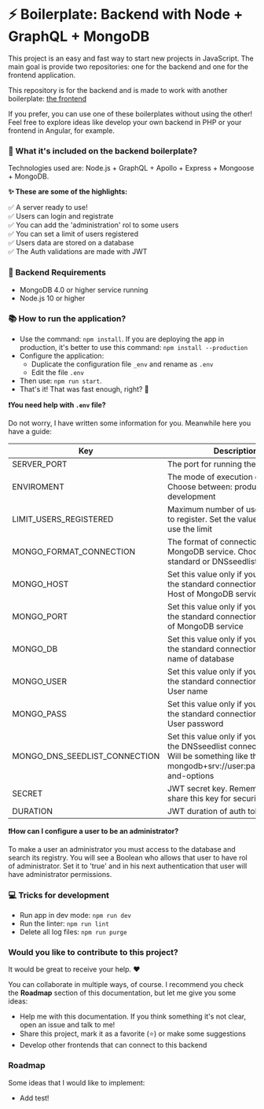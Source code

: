 # ⚡️ Boilerplate: Backend with Node + GraphQL + MongoDB

This project is an easy and fast way to start new projects in JavaScript. 
The main goal is provide two repositories: one for the backend and one for the frontend application. 

This repository is for the backend and is made to work with another boilerplate: [the frontend](https://github.com/didaquis/boilerplate-frontend-react-graphql-apollo)

If you prefer, you can use one of these boilerplates without using the other! Feel free to explore ideas like develop your own backend in PHP or your frontend in Angular, for example.

### 🎁 What it's included on the backend boilerplate?
Technologies used are: Node.js + GraphQL + Apollo + Express + Mongoose + MongoDB.

**✨ These are some of the highlights:** 

✅ A server ready to use!  
✅ Users can login and registrate  
✅ You can add the 'administration' rol to some users  
✅ You can set a limit of users registered  
✅ Users data are stored on a database  
✅ The Auth validations are made with JWT  

### 📝 Backend Requirements
* MongoDB 4.0 or higher service running
* Node.js 10 or higher

### 📚 How to run the application?
* Use the command: `npm install`. If you are deploying the app in production, it's better to use this command: `npm install --production`
* Configure the application:
  * Duplicate the configuration file `_env` and rename as `.env`
  * Edit the file `.env`
* Then use: `npm run start`. 
* That's it! That was fast enough, right? 🚀

**❗️You need help with `.env` file?** 

Do not worry, I have written some information for you. Meanwhile here you have a guide:

| Key | Description |
|-----|-------------|
| SERVER_PORT | The port for running these backend |
| ENVIROMENT | The mode of execution of Node.js. Choose between: production or development |
| LIMIT_USERS_REGISTERED | Maximum number of users allowed to register. Set the value to 0 to not use the limit |
| MONGO_FORMAT_CONNECTION | The format of connection with MongoDB service. Choose between: standard or DNSseedlist |
| MONGO_HOST | Set this value only if you are using the standard connection format. Host of MongoDB service |
| MONGO_PORT | Set this value only if you are using the standard connection format. Port of MongoDB service |
| MONGO_DB | Set this value only if you are using the standard connection format. The name of database |
| MONGO_USER | Set this value only if you are using the standard connection format. User name |
| MONGO_PASS | Set this value only if you are using the standard connection format. User password |
| MONGO_DNS_SEEDLIST_CONNECTION | Set this value only if you are using the DNSseedlist connection format. Will be something like this: mongodb+srv://user:password@uri-and-options |
| SECRET | JWT secret key. Remember not to share this key for security reasons |
| DURATION | JWT duration of auth token |

**❗️How can I configure a user to be an administrator?** 

To make a user an administrator you must access to the database and search its registry. You will see a Boolean who allows that user to have rol of administrator. Set it to 'true' and in his next authentication that user will have administrator permissions.

### 💻 Tricks for development
* Run app in dev mode: `npm run dev`
* Run the linter: `npm run lint`
* Delete all log files: `npm run purge`

### Would you like to contribute to this project?
It would be great to receive your help. ♥️ 

You can collaborate in multiple ways, of course. I recommend you check the **Roadmap** section of this documentation, but let me give you some ideas:
* Help me with this documentation. If you think something it's not clear, open an issue and talk to me!
* Share this project, mark it as a favorite (⭐️) or make some suggestions
* Develop other frontends that can connect to this backend

### Roadmap
Some ideas that I would like to implement:
* Add test!

